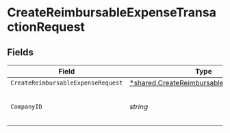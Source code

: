 # CreateReimbursableExpenseTransactionRequest


## Fields

| Field                                                                                                      | Type                                                                                                       | Required                                                                                                   | Description                                                                                                | Example                                                                                                    |
| ---------------------------------------------------------------------------------------------------------- | ---------------------------------------------------------------------------------------------------------- | ---------------------------------------------------------------------------------------------------------- | ---------------------------------------------------------------------------------------------------------- | ---------------------------------------------------------------------------------------------------------- |
| `CreateReimbursableExpenseRequest`                                                                         | [*shared.CreateReimbursableExpenseRequest](../../../pkg/models/shared/createreimbursableexpenserequest.md) | :heavy_minus_sign:                                                                                         | N/A                                                                                                        |                                                                                                            |
| `CompanyID`                                                                                                | *string*                                                                                                   | :heavy_check_mark:                                                                                         | Unique identifier for a company.                                                                           | 8a210b68-6988-11ed-a1eb-0242ac120002                                                                       |